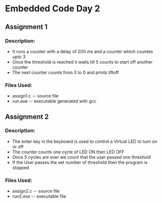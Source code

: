 # Embedded Code Day 2

## Assignment 1

### Description: 
- It runs a counter with a delay of 200 ms and a counter which countes upto 3
- Once the threshold is reached it waits till 5 counts to start off another counter
- The next counter counts from 3 to 0 and prints liftoff

### Files Used:
- assign1.c -- source file
- run.exe -- executable generated with gcc

## Assignment 2

### Description: 
- The enter key in the keyboard is used to control a Virtual LED to turn on or off
- The counter counts one cycle of LED ON then LED OFF
- Once 5 cycles are over we count that the user passed one threshold
- If the User passes the set number of threshold then the program is stopped

### Files Used:
- assign2.c -- source file
- run2.exe -- executable file


